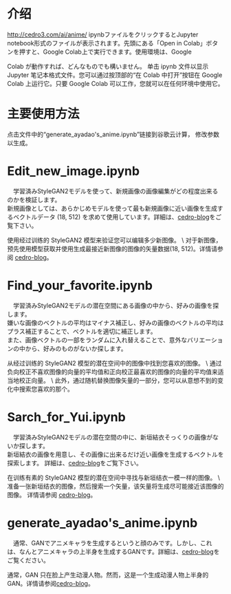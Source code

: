 # 介绍
http://cedro3.com/ai/anime/
ipynbファイルをクリックするとJupyter notebook形式のファイルが表示されます。先頭にある「Open in Colab」ボタンを押すと、Google Colab上で実行できます。使用環境は、Google 

Colab が動作すれば、どんなものでも構いません。
单击 ipynb 文件以显示 Jupyter 笔记本格式文件。您可以通过按顶部的“在 Colab 中打开”按钮在 Google Colab 上运行它。只要 Google Colab 可以工作，您就可以在任何环境中使用它。


# 主要使用方法
点击文件中的“generate_ayadao's_anime.ipynb”链接到谷歌云计算，
修改参数以生成。


# Edit_new_image.ipynb
　学習済みStyleGAN2モデルを使って、新規画像の画像編集がどの程度出来るのかを検証します。\
新規画像としては、あらかじめモデルを使って最も新規画像に近い画像を生成するベクトルデータ (18, 512) を求めて使用しています。詳細は、[cedro-blog](http://cedro3.com/ai/edit-new-image/)をご覧下さい。

使用经过训练的 StyleGAN2 模型来验证您可以编辑多少新图像。 \ 
对于新图像，预先使用模型获取并使用生成最接近新图像的图像的矢量数据(18, 512)。详情请参阅 [cedro-blog](http://cedro3.com/ai/edit-new-image/)。


# Find_your_favorite.ipynb
　学習済みStyleGAN2モデルの潜在空間にある画像の中から、好みの画像を探します。\
嫌いな画像のベクトルの平均はマイナス補正し、好みの画像のベクトルの平均はプラス補正することで、ベクトルを適切に補正します。\
また、画像ベクトルの一部をランダムに入れ替えることで、意外なバリエーションの中から、好みのものがないか探します。

  从经过训练的 StyleGAN2 模型的潜在空间中的图像中找到您喜欢的图像。 \ 
通过负向校正不喜欢图像的向量的平均值和正向校正最喜欢的图像的向量的平均值来适当地校正向量。 \ 
此外，通过随机替换图像矢量的一部分，您可以从意想不到的变化中搜索您喜欢的那个。


# Sarch_for_Yui.ipynb
　学習済みStyleGAN2モデルの潜在空間の中に、新垣結衣そっくりの画像がないか探します。\
新垣結衣の画像を用意し、その画像に出来るだけ近い画像を生成するベクトルを探索します。
詳細は、[cedro-blog](http://cedro3.com/ai/search-for-yui/)をご覧下さい。

  在训练有素的 StyleGAN2 模型的潜在空间中寻找与新垣结衣一模一样的图像。 \ 
准备一张新垣结衣的图像，然后搜索一个矢量，该矢量将生成尽可能接近该图像的图像。
详情请参阅 [cedro-blog](http://cedro3.com/ai/search-for-yui/)。


# generate_ayadao's_anime.ipynb
　通常、GANでアニメキャラを生成するというと顔のみです。しかし、これは、なんとアニメキャラの上半身を生成するGANです。詳細は、[cedro-blog](http://cedro3.com/ai/anime/)をご覧ください。

  通常，GAN 只在脸上产生动漫人物。然而，这是一个生成动漫人物上半身的 GAN。详情请参阅[cedro-blog](http://cedro3.com/ai/anime/)。
